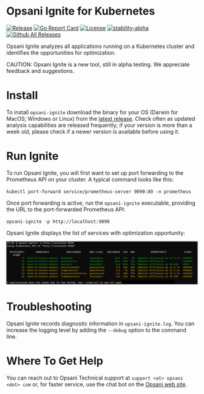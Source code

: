 # Opsani Ignite for Kubernetes

[![Release](https://img.shields.io/github/release/opsani/opsani-ignite.svg?style=for-the-badge)](https://github.com/opsani/opsani-ignite/releases/latest)
[![Go Report Card](https://goreportcard.com/badge/github.com/opsani/opsani-ignite?style=for-the-badge)](https://goreportcard.com/report/github.com/opsani/opsani-ignite)
[![License](https://img.shields.io/badge/License-Apache%202.0-blue.svg?style=for-the-badge)](LICENSE)
[![stability-alpha](https://img.shields.io/badge/stability-alpha-f4d03f.svg?style=for-the-badge)](https://github.com/mkenney/software-guides/blob/master/STABILITY-BADGES.md#alpha)
[![Github All Releases](https://img.shields.io/github/downloads/opsani/opsani-ignite/total.svg?style=for-the-badge)](https://github.com/opsani/opsani-ignite/releases/latest)

Opsani Ignite analyzes all applications running on a Kubernetes cluster 
and identifies the opportunities for optimization.

CAUTION: Opsani Ignite is a new tool, still in alpha testing. We appreciate feedback and suggestions.

# Install

To install `opsani-ignite` download the binary for your OS (Darwin for MacOS; Windows or Linux) from the [latest release](https://github.com/opsani/opsani-ignite/releases/latest). Check often as updated analysis capabilities are released frequently; if your version is more than a week old, please check if a newer version is available before using it.

# Run Ignite

To run Opsani Ignite, you will first want to set up port forwarding to the Prometheus API on your cluster. A typical command looks like this:

`kubectl port-forward service/prometheus-server 9090:80 -n prometheus`

Once port forwarding is active, run the `opsani-ignite` executable, providing the URL to the port-forwarded Prometheus API:

`opsani-ignite -p http://localhost:9090`

Opsani Ignite displays the list of services with optimization opportunity:

![screenshot](screenshot.png)

# Troubleshooting 

Opsani Ignite records diagnostic information in `opsani-ignite.log`. You can increase the logging level by adding the `--debug` option to the command line.

# Where To Get Help

You can reach out to Opsani Technical support at `support <at> opsani <dot> com` or, for faster service, use the chat bot on the [Opsani web site](https://www.opsani.com).
